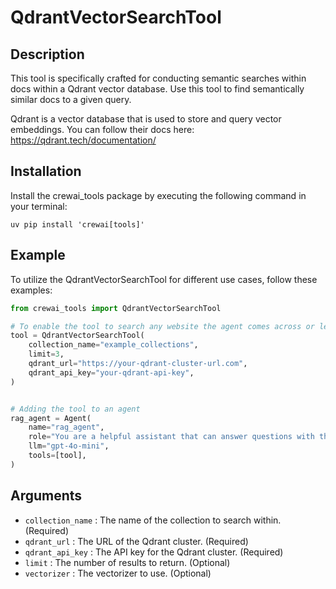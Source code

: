 # QdrantVectorSearchTool

## Description

This tool is specifically crafted for conducting semantic searches within docs within a Qdrant vector database. Use this tool to find semantically similar docs to a given query.

Qdrant is a vector database that is used to store and query vector embeddings. You can follow their docs here: https://qdrant.tech/documentation/

## Installation

Install the crewai_tools package by executing the following command in your terminal:

```shell
uv pip install 'crewai[tools]'
```

## Example

To utilize the QdrantVectorSearchTool for different use cases, follow these examples:

```python
from crewai_tools import QdrantVectorSearchTool

# To enable the tool to search any website the agent comes across or learns about during its operation
tool = QdrantVectorSearchTool(
    collection_name="example_collections",
    limit=3,
    qdrant_url="https://your-qdrant-cluster-url.com",
    qdrant_api_key="your-qdrant-api-key",
)


# Adding the tool to an agent
rag_agent = Agent(
    name="rag_agent",
    role="You are a helpful assistant that can answer questions with the help of the QdrantVectorSearchTool. Retrieve the most relevant docs from the Qdrant database.",
    llm="gpt-4o-mini",
    tools=[tool],
)
```

## Arguments

- `collection_name` : The name of the collection to search within. (Required)
- `qdrant_url` : The URL of the Qdrant cluster. (Required)
- `qdrant_api_key` : The API key for the Qdrant cluster. (Required)
- `limit` : The number of results to return. (Optional)
- `vectorizer` : The vectorizer to use. (Optional)

